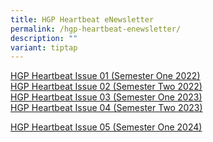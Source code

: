```yaml
---
title: HGP Heartbeat eNewsletter
permalink: /hgp-heartbeat-enewsletter/
description: ""
variant: tiptap
---
```

<p><a href="/files/HGP%20Heartbeat%20Issue%2001%202022.pdf" rel="noopener" target="_blank">HGP Heartbeat Issue 01 (Semester One 2022) </a>
<br><a href="/files/2022%20HGPHearbeat%20Issue02.pdf" rel="noopener" target="_blank">HGP Heartbeat Issue 02 (Semester Two 2022) </a>
<br><a href="https://file.go.gov.sg/hgpheartbeatissue03.pdf" rel="noopener" target="_blank">HGP Heartbeat Issue 03 (Semester One 2023) </a>
<br><a href="https://go.gov.sg/hgp-heartbeat-4" rel="noopener" target="_blank">HGP Heartbeat Issue 04 (Semester Two 2023)</a>
</p>
<p><a href="/files/issue05_Final_nameUpdate_reduced.pdf" rel="noopener noreferrer nofollow" target="_blank">HGP Heartbeat Issue 05 (Semester One 2024)</a>
</p>
<p></p>
<p></p>